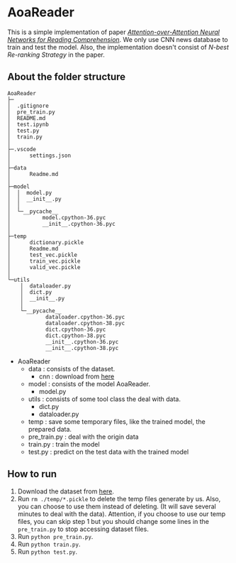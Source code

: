 # AoaReader

This is a simple implementation of paper [*Attention-over-Attention Neural Networks for Reading Comprehension*](https://arxiv.org/abs/1607.04423). We only use CNN news database to train and test the model. Also, the implementation doesn't consist of *N-best Re-ranking Strategy* in the paper.


## About the folder structure

```
AoaReader
├─
│  .gitignore
│  pre_train.py
│  README.md
│  test.ipynb
│  test.py
│  train.py
│  
├─.vscode
│      settings.json
│      
├─data
│      Readme.md
│      
├─model
│  │  model.py
│  │  __init__.py
│  │  
│  └─__pycache__
│          model.cpython-36.pyc
│          __init__.cpython-36.pyc
│          
├─temp
│      dictionary.pickle
│      Readme.md
│      test_vec.pickle
│      train_vec.pickle
│      valid_vec.pickle
│      
└─utils
    │  dataloader.py
    │  dict.py
    │  __init__.py
    │  
    └─__pycache__
            dataloader.cpython-36.pyc
            dataloader.cpython-38.pyc
            dict.cpython-36.pyc
            dict.cpython-38.pyc
            __init__.cpython-36.pyc
            __init__.cpython-38.pyc
```

- AoaReader
  - data : consists of the dataset.
    - cnn : download from [here](https://cs.nyu.edu/~kcho/DMQA/)
  - model : consists of the model AoaReader.
    - model.py
  - utils : consists of some tool class the deal with data.
    - dict.py
    - dataloader.py
  - temp : save some temporary files, like the trained model, the prepared data.
  - pre_train.py : deal with the origin data
  - train.py : train the model
  - test.py : predict on the test data with the trained model


## How to run

1. Download the dataset from [here](https://cs.nyu.edu/~kcho/DMQA/).
2. Run `rm ./temp/*.pickle` to delete the temp files generate by us. Also, you can choose to use them instead of deleting. (It will save several minutes to deal with the data). Attention, if you choose to use our temp files, you can skip step 1 but you should change some lines in the `pre_train.py` to stop accessing dataset files.
3. Run `python pre_train.py`.
4. Run `python train.py`.
5. Run `python test.py`.
